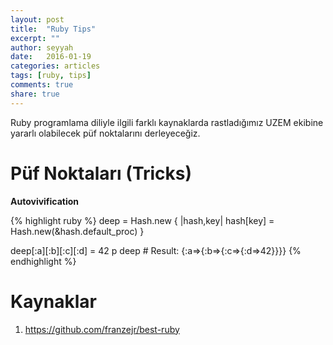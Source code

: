 ```yaml
---
layout: post
title:  "Ruby Tips"
excerpt: ""
author: seyyah
date:   2016-01-19
categories: articles
tags: [ruby, tips]
comments: true
share: true
---
```


Ruby programlama diliyle ilgili farklı kaynaklarda rastladığımız UZEM ekibine yararlı olabilecek püf noktalarını derleyeceğiz.

# Püf Noktaları (Tricks)

**Autovivification**

{% highlight ruby %}
deep = Hash.new { |hash,key| hash[key] = Hash.new(&hash.default_proc) }

deep[:a][:b][:c][:d] = 42
p deep       # Result: {:a=>{:b=>{:c=>{:d=>42}}}}
{% endhighlight %}

# Kaynaklar
1. https://github.com/franzejr/best-ruby
